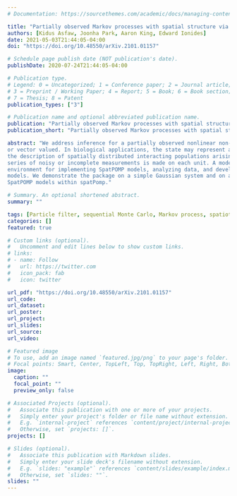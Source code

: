 ```yaml
---
# Documentation: https://sourcethemes.com/academic/docs/managing-content/

title: "Partially observed Markov processes with spatial structure via the R package spatPomp"
authors: [Kidus Asfaw, Joonha Park, Aaron King, Edward Ionides]
date: 2021-05-03T21:44:05-04:00
doi: "https://doi.org/10.48550/arXiv.2101.01157"

# Schedule page publish date (NOT publication's date).
publishDate: 2020-07-24T21:44:05-04:00

# Publication type.
# Legend: 0 = Uncategorized; 1 = Conference paper; 2 = Journal article;
# 3 = Preprint / Working Paper; 4 = Report; 5 = Book; 6 = Book section;
# 7 = Thesis; 8 = Patent
publication_types: ["3"]

# Publication name and optional abbreviated publication name.
publication: "Partially observed Markov processes with spatial structure via the R package spatPomp"
publication_short: "Partially observed Markov processes with spatial structure via the R package spatPomp"

abstract: "We address inference for a partially observed nonlinear non-Gaussian latent stochastic system comprised of interacting units. Each unit has a state, which may be discrete or continuous, scalar 
or vector valued. In biological applications, the state may represent a structured population or the abundances of a collection of species at a single location. Units can have spatial locations, allowing 
the description of spatially distributed interacting populations arising in ecology, epidemiology and elsewhere. We consider models where the collection of states is a latent Markov process, and a time 
series of noisy or incomplete measurements is made on each unit. A model of this form is called a spatiotemporal partially observed Markov process (SpatPOMP). The R package spatPomp provides an 
environment for implementing SpatPOMP models, analyzing data, and developing new inference approaches. We describe the spatPomp implementations of some methods with scaling properties suited to SpatPOMP 
models. We demonstrate the package on a simple Gaussian system and on a nontrivial epidemiological model for measles transmission within and between cities. We show how to construct user-specified 
SpatPOMP models within spatPomp."

# Summary. An optional shortened abstract.
summary: ""

tags: [Particle filter, sequential Monte Carlo, Markov process, spatiotemporal inference, metapopulation dynamics]
categories: []
featured: true

# Custom links (optional).
#   Uncomment and edit lines below to show custom links.
# links:
# - name: Follow
#   url: https://twitter.com
#   icon_pack: fab
#   icon: twitter

url_pdf: "https://doi.org/10.48550/arXiv.2101.01157"
url_code:
url_dataset:
url_poster:
url_project:
url_slides:
url_source:
url_video:

# Featured image
# To use, add an image named `featured.jpg/png` to your page's folder. 
# Focal points: Smart, Center, TopLeft, Top, TopRight, Left, Right, BottomLeft, Bottom, BottomRight.
image:
  caption: ""
  focal_point: ""
  preview_only: false

# Associated Projects (optional).
#   Associate this publication with one or more of your projects.
#   Simply enter your project's folder or file name without extension.
#   E.g. `internal-project` references `content/project/internal-project/index.md`.
#   Otherwise, set `projects: []`.
projects: []

# Slides (optional).
#   Associate this publication with Markdown slides.
#   Simply enter your slide deck's filename without extension.
#   E.g. `slides: "example"` references `content/slides/example/index.md`.
#   Otherwise, set `slides: ""`.
slides: ""
---
```

